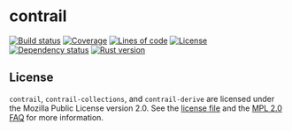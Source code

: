 # contrail

[![Build status](https://api.travis-ci.com/billyrieger/contrail.svg)](https://travis-ci.com/billyrieger/contrail)
[![Coverage](https://img.shields.io/codecov/c/github/billyrieger/contrail.svg)](https://codecov.io/gh/billyrieger/smeagol/branch/master)
[![Lines of code](https://tokei.rs/b1/github/billyrieger/contrail)](https://github.com/Aaronepower/tokei)
[![License](https://img.shields.io/github/license/billyrieger/contrail.svg)](https://github.com/billyrieger/contrail/blob/master/LICENSE)
[![Dependency status](https://deps.rs/repo/github/billyrieger/contrail/status.svg)](https://deps.rs/repo/github/billyrieger/contrail)
[![Rust version](https://img.shields.io/badge/rust-stable-lightgrey.svg)](https://www.rust-lang.org/)

## License

`contrail`, `contrail-collections`, and `contrail-derive` are licensed under the Mozilla Public
License version 2.0.  See the [license
file](https://github.com/billyrieger/contrail/blob/master/LICENSE) and the [MPL 2.0
FAQ](https://www.mozilla.org/en-US/MPL/2.0/FAQ/) for more information.

